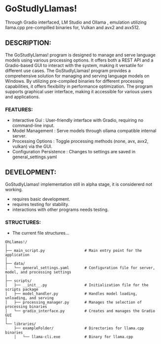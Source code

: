 # GoStudlyLlamas!
Through Gradio interfaced, LM Studio and Ollama , emulation utilizing llama.cpp pre-compilled binaries for, Vulkan and avx2 and avx512.

## DESCRIPTION:
The GoStudlyLlamas! program is designed to manage and serve language models using various processing options. It offers both a REST API and a Gradio-based GUI to interact with the system, making it versatile for different use cases. The GoStudlyLlamas! program provides a comprehensive solution for managing and serving language models on Windows. By utilizing pre-compiled binaries for different processing capabilities, it offers flexibility in performance optimization. The program supports  graphical user interface, making it accessible for various users and applications.

### FEATURES:
- Interactive Gui : User-friendly interface with Gradio, requiring no command-line input.
- Model Management : Serve models through ollama compatible internal server.
- Processing Options : Toggle processing methods (none, avx, avx2, vulkan) via the GUI.
- Configuration Persistence : Changes to settings are saved in general_settings.yaml


## DEVELOPMENT:
GoStudlyLlamas! implementation still in alpha stage, it is considererd not working.
- requires basic development.
- requires testing for stability.
- interactions with other programs needs testing.

### STRUCTURES:
- The current file structures...
```
OhLlamas!/
│
├── main_script.py                  # Main entry point for the application
│
├── data/
│   └── general_settings.yaml       # Configuration file for server, model, and processing settings
│
├── scripts/
│   ├── __init__.py                 # Initialization file for the scripts package
│   ├── model_handler.py            # Handles model loading, unloading, and serving
│   ├── processing_manager.py       # Manages the selection of processing binaries
│   └── gradio_interface.py         # Creates and manages the Gradio GUI
│
└── libraries/
    ├── exampleFolder/              # Directories for llama.cpp binaries
    │   └── llama-cli.exe           # Binary for llama.cpp
```
